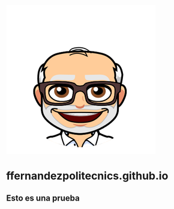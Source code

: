 ![alt](https://github.com/ffernandezpolitecnics/ffernandezpolitecnics.github.io/blob/master/img/fran.png)

# ffernandezpolitecnics.github.io

## Esto es una prueba

